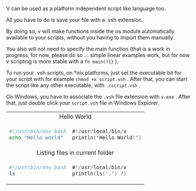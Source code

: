 V can be used as a platform independent script like language too.

All you have to do is save your file with a .vsh extension.

By doing so, v will make functions inside the os module automatically available to your scripts, without you having to import them manually.

You also will not need to specify the main function (that is a work in progress, for now, please do so ... simple linear examples work, but for now v scripting is more stable with a `fn main(){}` ).

To run your .vsh scripts, on \*nix platforms, just set the executable bit for your script with for example `chmod +x script.vsh` . After that, you can start the script like any other executable, with `./script.vsh` .

On Windows, you have to associate the `.vsh` file extension with `v.exe` . After that, just double click your `script.vsh` file in Windows Explorer.

<table>
<tr><td colspan="2" align="center">Hello World</td></tr>
<tr>
<td>

```bash
#!/usr/bin/env bash
echo "Hello world"
```

</td>
<td valign="top">

```v
#!/usr/local/bin/v
println('Hello World!')
```

</td>
</tr>

<tr><td colspan="2" align="center">Listing files in current folder</td></tr>
<tr>
<td>

```bash
#!/usr/bin/env bash
ls
```

</td>
<td valign="top">

```v
#!/usr/local/bin/v
println(ls('.') ?)
```

</td>
</tr>

</table>
